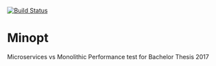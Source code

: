 [![Build Status](https://travis-ci.org/flygare/Minopt.svg?branch=master)](https://travis-ci.org/flygare/Minopt)
# Minopt
Microservices vs Monolithic Performance test for Bachelor Thesis 2017
